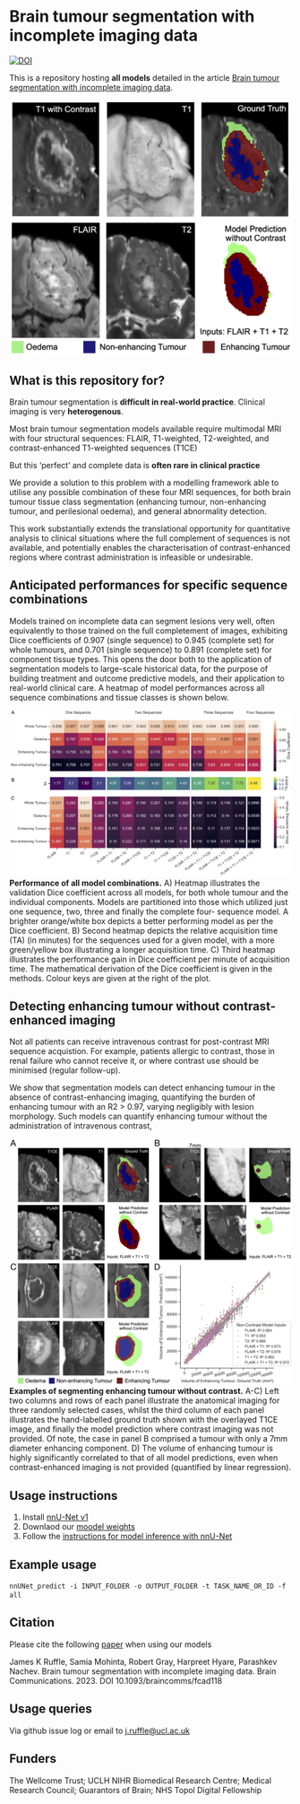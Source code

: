 # Brain tumour segmentation with incomplete imaging data
[![DOI](https://zenodo.org/badge/DOI/10.5281/zenodo.6782948.svg)](https://doi.org/10.5281/zenodo.6782948)

This is a repository hosting **all models** detailed in the article [Brain tumour segmentation with incomplete imaging data](https://arxiv.org/abs/2206.06120).

![Overview](assets/graphical_abstract.jpg)

## What is this repository for?
Brain tumour segmentation is **difficult in real-world practice**. Clinical imaging is very **heterogenous**.

Most brain tumour segmentation models available require multimodal MRI with four structural sequences: FLAIR, T1-weighted, T2-weighted, and contrast-enhanced T1-weighted sequences (T1CE)

But this ‘perfect’ and complete data is **often rare in clinical practice** 

We provide a solution to this problem with a modelling framework able to utilise any possible combination of these four MRI sequences, for both brain tumour tissue class segmentation (enhancing tumour, non-enhancing tumour, and perilesional oedema), and general abnormality detection.

This work substantially extends the translational opportunity for quantitative analysis to clinical situations where the full complement of sequences is not available, and potentially enables the characterisation of contrast-enhanced regions where contrast administration is infeasible or undesirable.



## Anticipated performances for specific sequence combinations
Models trained on incomplete data can segment lesions very well, often equivalently to those trained on the full completement of images, exhibiting Dice coefficients of 0.907 (single sequence) to 0.945 (complete set) for whole tumours, and 0.701 (single sequence) to 0.891 (complete set) for component tissue types. This opens the door both to the application of segmentation models to large-scale historical data, for the purpose of building treatment and outcome predictive models, and their application to real-world clinical care. A heatmap of model performances across all sequence combinations and tissue classes is shown below.

![Overview](assets/figure1.jpg)
**Performance of all model combinations.** A) Heatmap illustrates the validation Dice coefficient across all models, for both whole tumour and the individual components. Models are partitioned into those which utilized just one sequence, two, three and finally the complete four- sequence model. A brighter orange/white box depicts a better performing model as per the Dice coefficient. B) Second heatmap depicts the relative acquisition time (TA) (in minutes) for the sequences used for a given model, with a more green/yellow box illustrating a longer acquisition time. C) Third heatmap illustrates the performance gain in Dice coefficient per minute of acquisition time. The mathematical derivation of the Dice coefficient is given in the methods. Colour keys are given at the right of the plot.

## Detecting enhancing tumour without contrast-enhanced imaging
Not all patients can receive intravenous contrast for post-contrast MRI sequence acquistion.
For example, patients allergic to contrast, those in renal failure who cannot receive it, or where contrast use should be minimised (regular follow-up).

We show that segmentation models can detect enhancing tumour in the absence of contrast-enhancing imaging, quantifying the burden of enhancing tumour with an R2 > 0.97, varying negligibly with lesion morphology. Such models can quantify enhancing tumour without the administration of intravenous contrast, 

![Overview](assets/figure2.jpg)
**Examples of segmenting enhancing tumour without contrast.** A-C) Left two columns and rows of each panel illustrate the anatomical imaging for three randomly selected cases, whilst the third column of each panel illustrates the hand-labelled ground truth shown with the overlayed T1CE image, and finally the model prediction where contrast imaging was not provided. Of note, the case in panel B comprised a tumour with only a 7mm diameter enhancing component. D) The volume of enhancing tumour is highly significantly correlated to that of all model predictions, even when contrast-enhanced imaging is not provided (quantified by linear regression).

## Usage instructions
1. Install [nnU-Net v1](https://github.com/MIC-DKFZ/nnUNet/tree/nnunetv1)
2. Downlaod our [moodel weights](www.google.com)
3. Follow the [instructions for model inference with nnU-Net](https://github.com/MIC-DKFZ/nnUNet/tree/nnunetv1#run-inference)


## Example usage
```
nnUNet_predict -i INPUT_FOLDER -o OUTPUT_FOLDER -t TASK_NAME_OR_ID -f all
```


## Citation
Please cite the following [paper](https://arxiv.org/abs/2206.06120) when using our models

James K Ruffle, Samia Mohinta, Robert Gray, Harpreet Hyare, Parashkev Nachev. Brain tumour segmentation with incomplete imaging data. Brain Communications. 2023. DOI 10.1093/braincomms/fcad118


## Usage queries
Via github issue log or email to j.ruffle@ucl.ac.uk


## Funders
The Wellcome Trust; UCLH NIHR Biomedical Research Centre; Medical Research Council; Guarantors of Brain; NHS Topol Digital Fellowship
